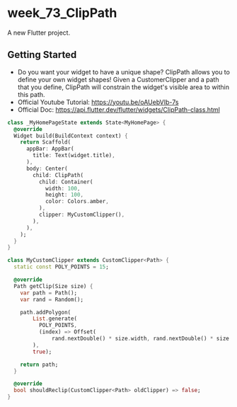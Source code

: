 # week_73_ClipPath

A new Flutter project.

## Getting Started

- Do you want your widget to have a unique shape? ClipPath allows you to define your own widget shapes! Given a CustomerClipper and a path that you define, ClipPath will constrain the widget's visible area to within this path. 
- Official Youtube Tutorial: https://youtu.be/oAUebVIb-7s
- Official Doc: https://api.flutter.dev/flutter/widgets/ClipPath-class.html

```dart
class _MyHomePageState extends State<MyHomePage> {
  @override
  Widget build(BuildContext context) {
    return Scaffold(
      appBar: AppBar(
        title: Text(widget.title),
      ),
      body: Center(
        child: ClipPath(
          child: Container(
            width: 100,
            height: 100,
            color: Colors.amber,
          ),
          clipper: MyCustomClipper(),
        ),
      ),
    );
  }
}

class MyCustomClipper extends CustomClipper<Path> {
  static const POLY_POINTS = 15;

  @override
  Path getClip(Size size) {
    var path = Path();
    var rand = Random();

    path.addPolygon(
        List.generate(
          POLY_POINTS,
          (index) => Offset(
              rand.nextDouble() * size.width, rand.nextDouble() * size.height),
        ),
        true);

    return path;
  }

  @override
  bool shouldReclip(CustomClipper<Path> oldClipper) => false;
}
```

